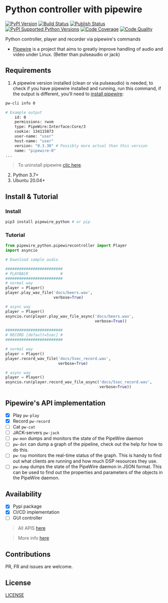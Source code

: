 # Python controller with pipewire

[![PyPI Version][pypi-image]][pypi-url]
[![Build Status][build-image]][build-url]
[![Publish Status][publish-image]][publish-url]
[![PyPI Supported Python Versions](https://img.shields.io/pypi/pyversions/pipewire_python.svg)][pypiversions-url]
[![Code Coverage][coverage-image]][coverage-url]
[![Code Quality][quality-image]][quality-url]

Python controller, player and recorder via pipewire's commands

- [Pipewire](https://gitlab.freedesktop.org/pipewire/pipewire) is a project that aims to greatly improve handling of audio and video under Linux. (Better than pulseaudio or jack)

## Requirements

1. A pipewire version installed (clean or via pulseaudio) is needed, to check if you have pipewire installed and running, run this command, if the output is different, you'll need to [install pipewire](./docs/INSTALL_PIPEWIRE.md):

```bash
pw-cli info 0
```

```bash
# Example output
    id: 0
    permissions: rwxm
    type: PipeWire:Interface:Core/3
    cookie: 134115873
    user-name: "user"
    host-name: "user"
    version: "0.3.30" # Possibly more actual than this version
    name: "pipewire-0"
...
```

> To uninstall pipewire [clic here](./docs/UNINSTALL_PIPEWIRE.md).

2.  Python 3.7+
3.  Ubuntu 20.04+

## Install & Tutorial

### Install

```bash
pip3 install pipewire_python # or pip
```

### Tutorial

```python
from pipewire_python.pipewirecontroller import Player
import asyncio

# Download sample audio

#########################
# PLAYBACK              #
#########################
# normal way
player = Player()
player.play_wav_file('docs/beers.wav',
                     verbose=True)

# async way
player = Player()
asyncio.run(player.play_wav_file_async('docs/beers.wav',
                                       verbose=True))

#########################
# RECORD [default=5sec] #
#########################

# normal way
player = Player()
player.record_wav_file('docs/5sec_record.wav',
                       verbose=True)

# async way
player = Player()
asyncio.run(player.record_wav_file_async('docs/5sec_record.wav',
                                         verbose=True))

```


## Pipewire's API implementation

- [x] Play `pw-play`
- [x] Record `pw-record`
- [ ] Cat `pw-cat`
- [ ] JACK-servers `pw-jack`
- [ ] `pw-mon` dumps and monitors the state of the PipeWire daemon
- [ ] `pw-dot` can dump a graph of the pipeline, check out the help for
      how to do this.
- [ ] `pw-top` monitors the real-time status of the graph. This is handy to
      find out what clients are running and how much DSP resources they
      use.
- [ ] `pw-dump` dumps the state of the PipeWire daemon in JSON format. This
      can be used to find out the properties and parameters of the objects
      in the PipeWire daemon.

## Availability

- [x] Pypi package
- [x] CI/CD implementation
- [ ] GUI controller

> All APIS [here](https://docs.pipewire.org/page_api.html)

> More info [here](https://gitlab.freedesktop.org/pipewire/pipewire/-/tree/master)

## Contributions

PR, FR and issues are welcome.

## License

[LICENSE](./LICENSE.md)

<!-- Badges -->

[pypi-image]: https://img.shields.io/pypi/v/pipewire_python
[pypi-url]: https://pypi.org/project/pipewire_python/
[build-image]: https://github.com/pablodz/pipewire_python/actions/workflows/build.yml/badge.svg
[build-url]: https://github.com/pablodz/pipewire_python/actions/workflows/build.yml
[publish-image]: https://github.com/pablodz/pipewire_python/actions/workflows/publish.yml/badge.svg
[publish-url]: https://github.com/pablodz/pipewire_python/actions/workflows/publish.yml
[coverage-image]: https://codecov.io/gh/pablodz/pipewire_python/branch/main/graph/badge.svg
[coverage-url]: https://codecov.io/gh/pablodz/pipewire_python
[quality-image]: https://api.codeclimate.com/v1/badges/3130fa0ba3b7993fbf0a/maintainability
[quality-url]: https://codeclimate.com/github/pablodz/pipewire_python
[pypiversions-url]: https://pypi.python.org/pypi/pipewire_python/
